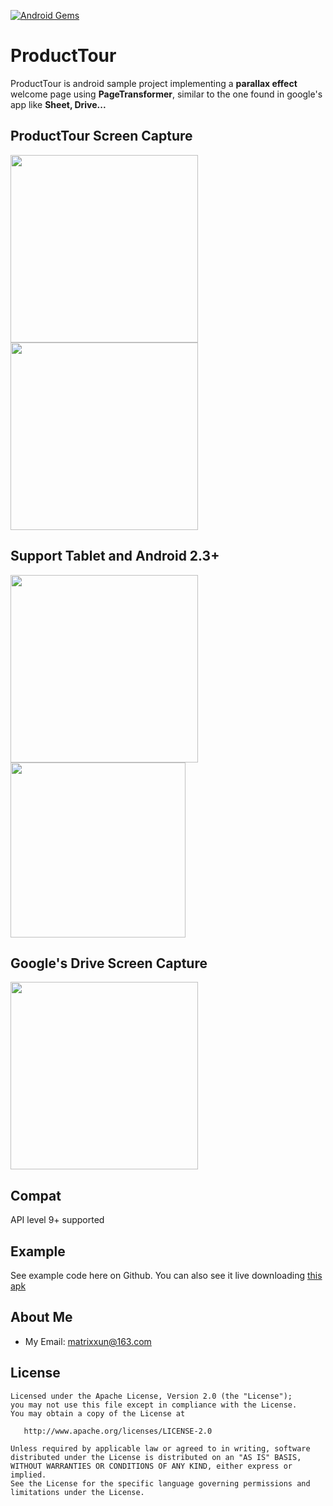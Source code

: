 [![Android Gems](http://www.android-gems.com/badge/matrixxun/ProductTour.svg?branch=master)](http://www.android-gems.com/lib/matrixxun/ProductTour)
# ProductTour
ProductTour is android sample project implementing a **parallax effect** welcome page using **PageTransformer**, similar to the one found in  google's app like **Sheet, Drive...**
## ProductTour Screen Capture
<img src="https://github.com/matrixxun/ProductTour/blob/master/art/run.gif" width="300"><img src="https://github.com/matrixxun/ProductTour/blob/master/art/run3.gif" width="300">
## Support Tablet and Android 2.3+
<img src="https://github.com/matrixxun/ProductTour/blob/master/art/api_10.png" width="300"><img src="https://github.com/matrixxun/ProductTour/blob/master/art/tablet.png" height="280">

## Google's Drive Screen Capture
<img src="https://github.com/matrixxun/ProductTour/blob/master/art/driver.gif" width="300">

## Compat
API level 9+ supported

## Example
See example code here on Github. You can also see it live downloading [this apk](https://github.com/matrixxun/ProductTour/raw/master/app/app-debug.apk)

## About Me
* My Email: [matrixxun@163.com](mailto:matrixxun@163.com)

License
--------


    Licensed under the Apache License, Version 2.0 (the "License");
    you may not use this file except in compliance with the License.
    You may obtain a copy of the License at

       http://www.apache.org/licenses/LICENSE-2.0

    Unless required by applicable law or agreed to in writing, software
    distributed under the License is distributed on an "AS IS" BASIS,
    WITHOUT WARRANTIES OR CONDITIONS OF ANY KIND, either express or implied.
    See the License for the specific language governing permissions and
    limitations under the License.
